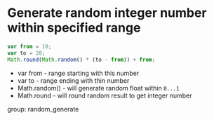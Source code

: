 # Generate random integer number within specified range

```javascript
var from = 10;
var to = 20;
Math.round(Math.random() * (to - from)) + from;
```

- var from - range starting with this number
- var to - range ending with thin number
- Math.random() - will generate random float within ```0...1```
- Math.round - will round random result to get integer number

group: random_generate
